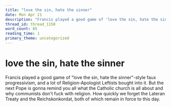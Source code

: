 ```yaml
---
title: "love the sin, hate the sinner"
date: Mon Apr 21
description: "Francis played a good game of 'love the sin, hate the sinner'-style faux progressivism, and a lot of Religion-Apologist Leftists bought into it."
thread_id: thread_1158
word_count: 65
reading_time: 1
primary_theme: uncategorized
---
```


# love the sin, hate the sinner

Francis played a good game of "love the sin, hate the sinner"-style faux progressivism, and a lot of Religion-Apologist Leftists bought into it. But the next Pope is gonna remind you all what the Catholic church is all about and why communists don't fuck with religion. How quickly we forget the Lateran Treaty and the Reichskonkordat, both of which remain in force to this day.
